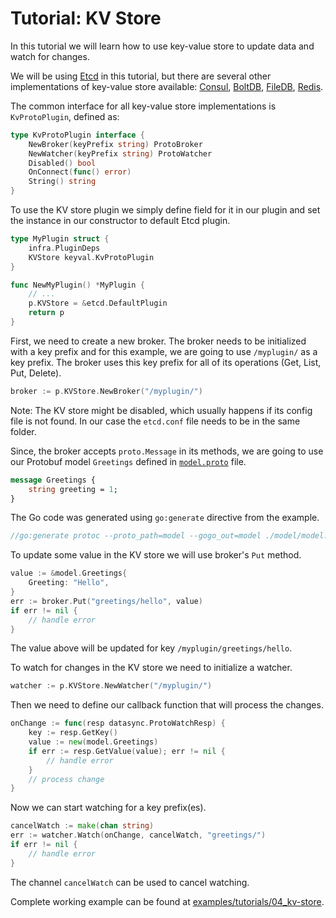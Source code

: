 # Tutorial: KV Store

In this tutorial we will learn how to use key-value store to update data and watch for changes.

We will be using [Etcd][1] in this tutorial, but there are several other 
implementations of key-value store available: [Consul][2], [BoltDB][3], [FileDB][4], [Redis][5].

The common interface for all key-value store implementations is `KvProtoPlugin`, defined as:

```go
type KvProtoPlugin interface {
	NewBroker(keyPrefix string) ProtoBroker
	NewWatcher(keyPrefix string) ProtoWatcher
	Disabled() bool
	OnConnect(func() error)
	String() string
}
```

To use the KV store plugin we simply define field for it in our plugin and 
set the instance in our constructor to default Etcd plugin.

```go
type MyPlugin struct {
	infra.PluginDeps
	KVStore keyval.KvProtoPlugin
}

func NewMyPlugin() *MyPlugin {
	// ...
	p.KVStore = &etcd.DefaultPlugin
	return p
}
```

First, we need to create a new broker. The broker needs to be initialized with
a key prefix and for this example, we are going to use `/myplugin/` as a key prefix.
The broker uses this key prefix for all of its operations (Get, List, Put, Delete).

```go
broker := p.KVStore.NewBroker("/myplugin/")
```

Note: The KV store might be disabled, which usually happens if its config file 
is not found. In our case the `etcd.conf` file needs to be in the same folder.

Since, the broker accepts `proto.Message` in its methods, we are going to use
our Protobuf model `Greetings` defined in [`model.proto`][6] file.

```proto
message Greetings {
    string greeting = 1;
}
```

The Go code was generated using `go:generate` directive from the example.

```go
//go:generate protoc --proto_path=model --gogo_out=model ./model/model.proto
```

To update some value in the KV store we will use broker's `Put` method.

```go
value := &model.Greetings{
	Greeting: "Hello",
}
err := broker.Put("greetings/hello", value)
if err != nil {
	// handle error
}
```

The value above will be updated for key `/myplugin/greetings/hello`.

To watch for changes in the KV store we need to initialize a watcher.

```go
watcher := p.KVStore.NewWatcher("/myplugin/")
```

Then we need to define our callback function that will process the changes.

```go
onChange := func(resp datasync.ProtoWatchResp) {
	key := resp.GetKey()
	value := new(model.Greetings)
	if err := resp.GetValue(value); err != nil {
		// handle error
	}
	// process change
}
```

Now we can start watching for a key prefix(es).

```go
cancelWatch := make(chan string)
err := watcher.Watch(onChange, cancelWatch, "greetings/")
if err != nil {
	// handle error
}
```

The channel `cancelWatch` can be used to cancel watching.

Complete working example can be found at [examples/tutorials/04_kv-store](../../examples/tutorials/04_kv-store).

[1]: https://github.com/ligato/cn-infra/tree/master/db/keyval/etcd
[2]: https://github.com/ligato/cn-infra/tree/master/db/keyval/consul
[3]: https://github.com/ligato/cn-infra/tree/master/db/keyval/bolt
[4]: https://github.com/ligato/cn-infra/tree/master/db/keyval/filedb
[5]: https://github.com/ligato/cn-infra/tree/master/db/keyval/redis
[6]: ../../examples/tutorials/04_kv-store/model/model.proto
